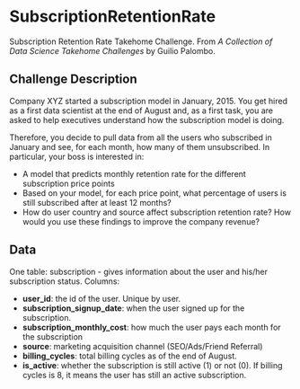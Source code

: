 # SubscriptionRetentionRate
Subscription Retention Rate Takehome Challenge. From *A Collection of Data Science Takehome Challenges* by Guilio Palombo.

## Challenge Description
Company XYZ started a subscription model in January, 2015. You get hired as a first data scientist at the end of August and, as a first task, you are asked to help executives understand how the subscription model is doing.

Therefore, you decide to pull data from all the users who subscribed in January and see, for each month, how many of them unsubscribed. In particular, your boss is interested in:

- A model that predicts monthly retention rate for the different subscription price points
- Based on your model, for each price point, what percentage of users is still subscribed after at least 12 months?
- How do user country and source affect subscription retention rate? How would you use these findings to improve the company revenue?

## Data
One table:
subscription - gives information about the user and his/her subscription status. Columns:
- **user_id**: the id of the user. Unique by user.
- **subscription_signup_date**: when the user signed up for the subscription.
- **subscription_monthly_cost**: how much the user pays each month for the subscription
- **source**: marketing acquisition channel (SEO/Ads/Friend Referral)
- **billing_cycles**: total billing cycles as of the end of August.
- **is_active**: whether the subscription is still active (1) or not (0). If billing cycles is 8, it means the user has still an active subscription.
